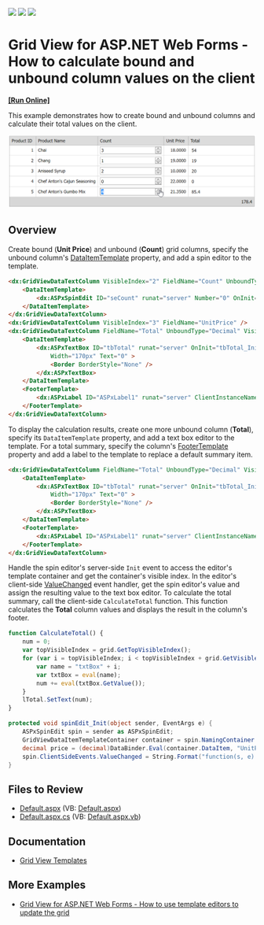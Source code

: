 <!-- default badges list -->
![](https://img.shields.io/endpoint?url=https://codecentral.devexpress.com/api/v1/VersionRange/128543124/13.1.4%2B)
[![](https://img.shields.io/badge/Open_in_DevExpress_Support_Center-FF7200?style=flat-square&logo=DevExpress&logoColor=white)](https://supportcenter.devexpress.com/ticket/details/E2961)
[![](https://img.shields.io/badge/📖_How_to_use_DevExpress_Examples-e9f6fc?style=flat-square)](https://docs.devexpress.com/GeneralInformation/403183)
<!-- default badges end -->
# Grid View for ASP.NET Web Forms - How to calculate bound and unbound column values on the client
<!-- run online -->
**[[Run Online]](https://codecentral.devexpress.com/e2961/)**
<!-- run online end -->

This example demonstrates how to create bound and unbound columns and calculate their total values on the client.

![Calculate unbound column values and total summaries](calculateUnboundColumnValues.png)

## Overview

Create bound (**Unit Price**) and unbound (**Count**) grid columns, specify the unbound column's [DataItemTemplate](https://docs.devexpress.com/AspNet/DevExpress.Web.GridViewDataColumn.DataItemTemplate) property, and add a spin editor to the template. 

```aspx
<dx:GridViewDataTextColumn VisibleIndex="2" FieldName="Count" UnboundType="Integer">
    <DataItemTemplate>
        <dx:ASPxSpinEdit ID="seCount" runat="server" Number="0" OnInit="spinEdit_Init" />
    </DataItemTemplate>
</dx:GridViewDataTextColumn>
<dx:GridViewDataTextColumn VisibleIndex="3" FieldName="UnitPrice" />
<dx:GridViewDataTextColumn FieldName="Total" UnboundType="Decimal" VisibleIndex="4">
    <DataItemTemplate>
        <dx:ASPxTextBox ID="tbTotal" runat="server" OnInit="tbTotal_Init" ReadOnly="True"
            Width="170px" Text="0" >
            <Border BorderStyle="None" />
        </dx:ASPxTextBox>
    </DataItemTemplate>
    <FooterTemplate>
        <dx:ASPxLabel ID="ASPxLabel1" runat="server" ClientInstanceName="lTotal" Text="0" />
    </FooterTemplate>
</dx:GridViewDataTextColumn>
```

To display the calculation results, create one more unbound column (**Total**), specify its `DataItemTemplate` property, and add a text box editor to the template. For a total summary, specify the column's [FooterTemplate](https://docs.devexpress.com/AspNet/DevExpress.Web.GridViewColumn.FooterTemplate) property and add a label to the template to replace a default summary item.

```aspx
<dx:GridViewDataTextColumn FieldName="Total" UnboundType="Decimal" VisibleIndex="4">
    <DataItemTemplate>
        <dx:ASPxTextBox ID="tbTotal" runat="server" OnInit="tbTotal_Init" ReadOnly="True"
            Width="170px" Text="0" >
            <Border BorderStyle="None" />
        </dx:ASPxTextBox>
    </DataItemTemplate>
    <FooterTemplate>
        <dx:ASPxLabel ID="ASPxLabel1" runat="server" ClientInstanceName="lTotal" Text="0" />
    </FooterTemplate>
</dx:GridViewDataTextColumn>
```

Handle the spin editor's server-side `Init` event to access the editor's template container and get the container's visible index. In the editor's client-side [ValueChanged](https://docs.devexpress.com/AspNet/js-ASPxClientEdit.ValueChanged) event handler, get the spin editor's value and assign the resulting value to the text box editor. To calculate the total summary, call the client-side `CalculateTotal` function. This function calculates the **Total** column values and displays the result in the column's footer.

```js
function CalculateTotal() {
    num = 0;
    var topVisibleIndex = grid.GetTopVisibleIndex();
    for (var i = topVisibleIndex; i < topVisibleIndex + grid.GetVisibleRowsOnPage(); i++) {
        var name = "txtBox" + i;
        var txtBox = eval(name);
        num += eval(txtBox.GetValue());
    }
    lTotal.SetText(num);
}
```

```cs
protected void spinEdit_Init(object sender, EventArgs e) {
    ASPxSpinEdit spin = sender as ASPxSpinEdit;
    GridViewDataItemTemplateContainer container = spin.NamingContainer as GridViewDataItemTemplateContainer;
    decimal price = (decimal)DataBinder.Eval(container.DataItem, "UnitPrice");		
    spin.ClientSideEvents.ValueChanged = String.Format("function(s, e) {{ var value = s.GetValue() * {1}; txtBox{0}.SetValue(value); CalculateTotal(); }}", container.VisibleIndex, price);
}
```

## Files to Review

* [Default.aspx](./CS/WebSite/Default.aspx) (VB: [Default.aspx](./VB/WebSite/Default.aspx))
* [Default.aspx.cs](./CS/WebSite/Default.aspx.cs) (VB: [Default.aspx.vb](./VB/WebSite/Default.aspx.vb))

## Documentation

* [Grid View Templates](https://docs.devexpress.com/AspNet/3718/components/grid-view/concepts/templates)

## More Examples

* [Grid View for ASP.NET Web Forms - How to use template editors to update the grid](https://github.com/DevExpress-Examples/how-to-perform-aspxgridview-instant-updating-using-different-editors-in-the-dataitem-template-e2333)
